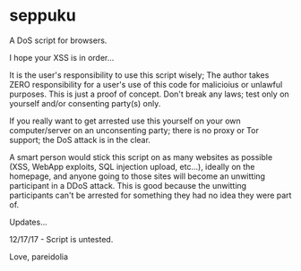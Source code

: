 # seppuku
A DoS script for browsers.

I hope your XSS is in order...

It is the user's responsibility to use this script wisely;
 The author takes ZERO responsibility for a user's use of
 this code for malicioius or unlawful purposes. This is
 just a proof of concept.
Don't break any laws; test only on yourself and/or
 consenting party(s) only.
 
If you really want to get arrested use this yourself
 on your own computer/server on an unconsenting 
 party; there is no proxy or Tor support; the DoS
 attack is in the clear.
 
A smart person would stick this script on as many
 websites as possible (XSS, WebApp exploits, SQL 
 injection upload, etc...), ideally on the homepage,
 and anyone going to those sites will become an
 unwitting participant in a DDoS attack. 
 This is good because the unwitting participants can't
  be arrested for something they had no idea they were
  part of.
  
  Updates...
  
  12/17/17 - Script is untested.
  
  Love,
  pareidolia
